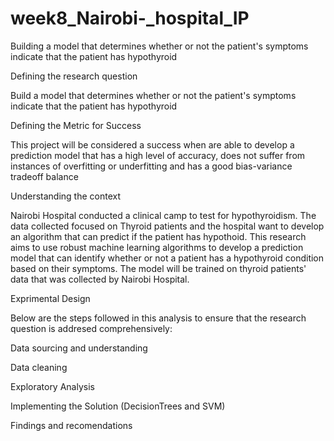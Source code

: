 # week8_Nairobi-_hospital_IP

Building a model that determines whether or not the patient's symptoms indicate that the patient has hypothyroid


Defining the research question


Build a model that determines whether or not the patient's symptoms indicate that the patient has hypothyroid

Defining the Metric for Success


This project will be considered a success when are able to develop a prediction model that has a high level of accuracy, does not suffer from instances of overfitting or underfitting and has a good bias-variance tradeoff balance

Understanding the context


Nairobi Hospital conducted a clinical camp to test for hypothyroidism. The data collected focused on Thyroid patients and the hospital want to develop an algorithm that can predict if the patient has hypothoid. This research aims to use robust machine learning algorithms to develop a prediction model that can identify whether or not a patient has a hypothyroid condition based on their symptoms. The model will be trained on thyroid patients' data that was collected by Nairobi Hospital.

Exprimental Design


Below are the steps followed in this analysis to ensure that the research question is addresed comprehensively:

Data sourcing and understanding

Data cleaning

Exploratory Analysis

Implementing the Solution (DecisionTrees and SVM)

Findings and recomendations
